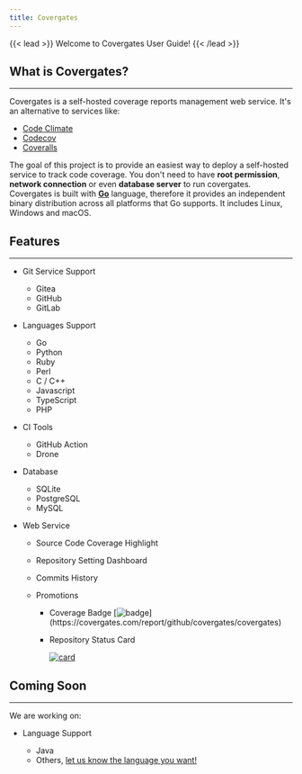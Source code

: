 ```yaml
---
title: Covergates
---
```


{{< lead >}}
Welcome to Covergates User Guide!
{{< /lead >}}

## What is Covergates?

---

Covergates is a self-hosted coverage reports management web service.
It's an alternative to services like:

- [Code Climate](https://codeclimate.com/)
- [Codecov](https://codecov.io/)
- [Coveralls](https://coveralls.io/)

The goal of this project is to provide an easiest way
to deploy a self-hosted service to track code coverage.
You don't need to have **root permission**, **network connection** or even **database server**
to run covergates.
Covergates is built with **[Go](https://golang.org/)** language,
therefore it provides an independent binary distribution across all platforms that Go supports.
It includes Linux, Windows and macOS.

## Features

---

- Git Service Support

  - Gitea
  - GitHub
  - GitLab

- Languages Support

  - Go
  - Python
  - Ruby
  - Perl
  - C / C++
  - Javascript
  - TypeScript
  - PHP

- CI Tools

  - GitHub Action
  - Drone

- Database

  - SQLite
  - PostgreSQL
  - MySQL

- Web Service

  - Source Code Coverage Highlight

  - Repository Setting Dashboard

  - Commits History

  - Promotions

    - Coverage Badge [![badge](https://covergates.com/api/v1/reports/bsi5dvi23akg00a0tgl0/badge?)](https://covergates.com/report/github/covergates/covergates)
    - Repository Status Card

      [![card](https://covergates.com/api/v1/reports/bsi5dvi23akg00a0tgl0/card)](https://covergates.com/report/github/covergates/covergates)

## Coming Soon

---

<i class='fas fa-wrench'></i> We are working on:

- Language Support

  - Java
  - Others, [let us know the language you want!](https://github.com/covergates/covergates/issues)
